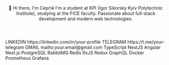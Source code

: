 <GitHubProfile>
    <Header>
        <Greeting>👋 Hi there, I'm Сергій</Greeting>
        <Description>
            I'm a student at KPI (Igor Sikorsky Kyiv Polytechnic Institute), studying at the FICE faculty. 
            Passionate about full-stack development and modern web technologies.
        </Description>
    </Header>
    <Contacts title="📮 How to reach me">
        <Contact type="LinkedIn">
            <Label>LINKEDIN</Label>
            <URL>https://linkedin.com/in/your-profile</URL>
        </Contact>
        <Contact type="Telegram">
            <Label>TELEGRAM</Label>
            <URL>https://t.me/your-telegram</URL>
        </Contact>
        <Contact type="Email">
            <Label>GMAIL</Label>
            <URL>mailto:your.email@gmail.com</URL>
        </Contact>
    </Contacts>
    <TechStack title="🛠 Tech Stack">
        <Technology>TypeScript</Technology>
        <Technology>NestJS</Technology>
        <Technology>Angular</Technology>
        <Technology>Next.js</Technology>
        <Technology>PostgreSQL</Technology>
        <Technology>RabbitMQ</Technology>
        <Technology>Redis</Technology>
        <Technology>RxJS</Technology>
        <Technology>Redux</Technology>
        <Technology>GraphQL</Technology>
        <Technology>Docker</Technology>
        <Technology>Prometheus</Technology>
        <Technology>Grafana</Technology>
    </TechStack>
    <GitHubStats title="📈 GitHub Stats">
        <MostUsedLanguages>
            <Language name="TypeScript" usage="53.08%" />
            <Language name="Rust" usage="16.01%" />
            <Language name="HTML" usage="13.42%" />
            <Language name="SCSS" usage="8.12%" />
            <Language name="Lua" usage="5.07%" />
            <Language name="JavaScript" usage="4.30%" />
        </MostUsedLanguages>
    </GitHubStats>
</GitHubProfile>
